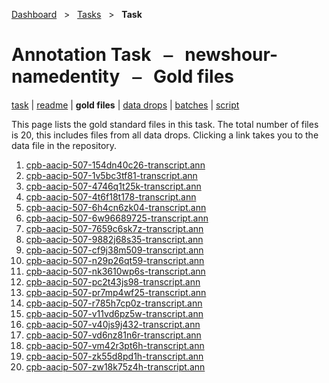 [Dashboard](../../index.md)  &nbsp; > &nbsp; [Tasks](../index.md)  &nbsp; > &nbsp; **Task** 

# Annotation Task &nbsp; ⎯ &nbsp; newshour-namedentity &nbsp; ⎯ &nbsp; Gold files

[task](index.md) | [readme](readme_file.md) | **gold files** | [data drops](drops/index.md) | [batches](batches.md) | [script](script.md) 

This page lists the gold standard files in this task. The total number of files is 20, this includes files from all data drops. Clicking a link takes you to the data file in the repository.

1. [cpb-aacip-507-154dn40c26-transcript.ann](https://github.com/clamsproject/aapb-annotations/tree/45c9efba61a2591e9fa07502c071d162c5cb99e6/newshour-namedentity/golds/cpb-aacip-507-154dn40c26-transcript.ann)
1. [cpb-aacip-507-1v5bc3tf81-transcript.ann](https://github.com/clamsproject/aapb-annotations/tree/45c9efba61a2591e9fa07502c071d162c5cb99e6/newshour-namedentity/golds/cpb-aacip-507-1v5bc3tf81-transcript.ann)
1. [cpb-aacip-507-4746q1t25k-transcript.ann](https://github.com/clamsproject/aapb-annotations/tree/45c9efba61a2591e9fa07502c071d162c5cb99e6/newshour-namedentity/golds/cpb-aacip-507-4746q1t25k-transcript.ann)
1. [cpb-aacip-507-4t6f18t178-transcript.ann](https://github.com/clamsproject/aapb-annotations/tree/45c9efba61a2591e9fa07502c071d162c5cb99e6/newshour-namedentity/golds/cpb-aacip-507-4t6f18t178-transcript.ann)
1. [cpb-aacip-507-6h4cn6zk04-transcript.ann](https://github.com/clamsproject/aapb-annotations/tree/45c9efba61a2591e9fa07502c071d162c5cb99e6/newshour-namedentity/golds/cpb-aacip-507-6h4cn6zk04-transcript.ann)
1. [cpb-aacip-507-6w96689725-transcript.ann](https://github.com/clamsproject/aapb-annotations/tree/45c9efba61a2591e9fa07502c071d162c5cb99e6/newshour-namedentity/golds/cpb-aacip-507-6w96689725-transcript.ann)
1. [cpb-aacip-507-7659c6sk7z-transcript.ann](https://github.com/clamsproject/aapb-annotations/tree/45c9efba61a2591e9fa07502c071d162c5cb99e6/newshour-namedentity/golds/cpb-aacip-507-7659c6sk7z-transcript.ann)
1. [cpb-aacip-507-9882j68s35-transcript.ann](https://github.com/clamsproject/aapb-annotations/tree/45c9efba61a2591e9fa07502c071d162c5cb99e6/newshour-namedentity/golds/cpb-aacip-507-9882j68s35-transcript.ann)
1. [cpb-aacip-507-cf9j38m509-transcript.ann](https://github.com/clamsproject/aapb-annotations/tree/45c9efba61a2591e9fa07502c071d162c5cb99e6/newshour-namedentity/golds/cpb-aacip-507-cf9j38m509-transcript.ann)
1. [cpb-aacip-507-n29p26qt59-transcript.ann](https://github.com/clamsproject/aapb-annotations/tree/45c9efba61a2591e9fa07502c071d162c5cb99e6/newshour-namedentity/golds/cpb-aacip-507-n29p26qt59-transcript.ann)
1. [cpb-aacip-507-nk3610wp6s-transcript.ann](https://github.com/clamsproject/aapb-annotations/tree/45c9efba61a2591e9fa07502c071d162c5cb99e6/newshour-namedentity/golds/cpb-aacip-507-nk3610wp6s-transcript.ann)
1. [cpb-aacip-507-pc2t43js98-transcript.ann](https://github.com/clamsproject/aapb-annotations/tree/45c9efba61a2591e9fa07502c071d162c5cb99e6/newshour-namedentity/golds/cpb-aacip-507-pc2t43js98-transcript.ann)
1. [cpb-aacip-507-pr7mp4wf25-transcript.ann](https://github.com/clamsproject/aapb-annotations/tree/45c9efba61a2591e9fa07502c071d162c5cb99e6/newshour-namedentity/golds/cpb-aacip-507-pr7mp4wf25-transcript.ann)
1. [cpb-aacip-507-r785h7cp0z-transcript.ann](https://github.com/clamsproject/aapb-annotations/tree/45c9efba61a2591e9fa07502c071d162c5cb99e6/newshour-namedentity/golds/cpb-aacip-507-r785h7cp0z-transcript.ann)
1. [cpb-aacip-507-v11vd6pz5w-transcript.ann](https://github.com/clamsproject/aapb-annotations/tree/45c9efba61a2591e9fa07502c071d162c5cb99e6/newshour-namedentity/golds/cpb-aacip-507-v11vd6pz5w-transcript.ann)
1. [cpb-aacip-507-v40js9j432-transcript.ann](https://github.com/clamsproject/aapb-annotations/tree/45c9efba61a2591e9fa07502c071d162c5cb99e6/newshour-namedentity/golds/cpb-aacip-507-v40js9j432-transcript.ann)
1. [cpb-aacip-507-vd6nz81n6r-transcript.ann](https://github.com/clamsproject/aapb-annotations/tree/45c9efba61a2591e9fa07502c071d162c5cb99e6/newshour-namedentity/golds/cpb-aacip-507-vd6nz81n6r-transcript.ann)
1. [cpb-aacip-507-vm42r3pt6h-transcript.ann](https://github.com/clamsproject/aapb-annotations/tree/45c9efba61a2591e9fa07502c071d162c5cb99e6/newshour-namedentity/golds/cpb-aacip-507-vm42r3pt6h-transcript.ann)
1. [cpb-aacip-507-zk55d8pd1h-transcript.ann](https://github.com/clamsproject/aapb-annotations/tree/45c9efba61a2591e9fa07502c071d162c5cb99e6/newshour-namedentity/golds/cpb-aacip-507-zk55d8pd1h-transcript.ann)
1. [cpb-aacip-507-zw18k75z4h-transcript.ann](https://github.com/clamsproject/aapb-annotations/tree/45c9efba61a2591e9fa07502c071d162c5cb99e6/newshour-namedentity/golds/cpb-aacip-507-zw18k75z4h-transcript.ann)

